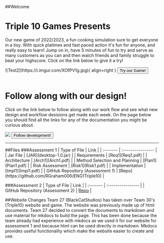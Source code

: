 <!DOCTYPE html>
<title>Home</title>
##Welcome
<html>
    <link rel="stylesheet" href="style.css">
    <body>
        <br>
        <div class="gameInfo">
            <h1>Triple 10 Games Presents</h1>
            <p>Our new game of 2022/2023, a fun cooking simulation sure to get everyone in a tisy.
                With quick platimes and fast paced action it's fun for anyone, and really easy to learn!
                Jump on in, have 5 minutes of fun to try and serve as many customers as you can and then
                watch friends and family struggle to beat your highscore. Click on the link below to give it a try!
            </p>
            ![Test2](https://i.imgur.com/XOfPV1g.jpg){ align=right }
			<button onclick="window.location.href='game'">Try our Game!</button>
        </div>
</html>
<html>
        <br>
        <div class="updates">
            <h1>Follow along with our design!</h1>
            <p>Click on the link below to follow along with our work flow and see
                what new design and workflow desisions get made each week.
                On the page below you should find all the links for any of the documentation
                you might be curious about.
            </p>
			<img src="https://i.imgur.com/q6ppjlC.png">
            <button onclick="window.location.href='weeklyUpdates'">Follow development!</button>
        </div>
    </body>
</html>
<hr>
##Files
###Assessment 1
| Type of File | Link |
| :------- | :---------------- |
| Jar File | [JAR](desktop-1.0.jar) |
| Requirements | [Req1](Req1.pdf) |
| Architecture | [Arch1](Arch1.pdf) |
| Method Selection and Planning | [Plan1](Plan1.pdf) |
| Risk Assessment | [Risk1](Risk1.pdf) |
| Implementation | [Impl1](Impl1.pdf) |
| GitHub Repository (Assessment 1) | [Repo](https://github.com/RGraham006/ENG1Triple10) |

###Assessment 2
| Type of File | Link |
| :------- | :---------------- |
| GitHub Repository (Assessment 2) | [Repo](https://github.com/JV1ck3rs/Triple10-X-BlackCatStudios) |

##Website Changes
Team 27 (BlackCatStudios) has taken over Team 30's (Triple10) website and game.
The website was previously made up of html documents. Team 27 decided to convert the documents to markdown and use material for mkdocs to build the page. 
This has been done because the team already had experience with mkdocs as we used it for our website for assessment 1 and because html can be used directly in markdown.
Mkdocs provides useful functionality which make the website easier to create and use.
